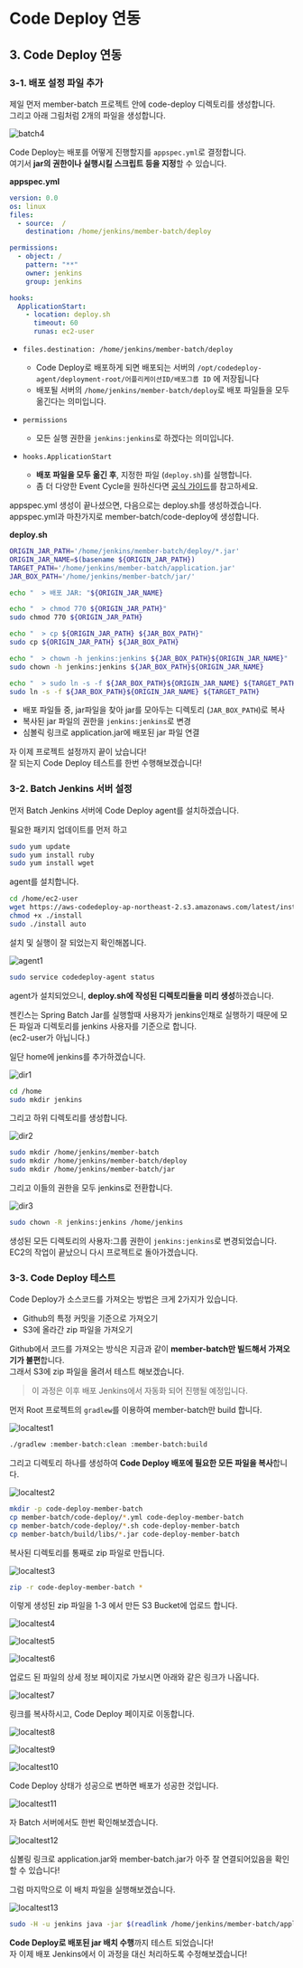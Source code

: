 # Code Deploy 연동

## 3. Code Deploy 연동

### 3-1. 배포 설정 파일 추가

제일 먼저 member-batch 프로젝트 안에 code-deploy 디렉토리를 생성합니다.  
그리고 아래 그림처럼 2개의 파일을 생성합니다.  

![batch4](./images/batch4.png)

Code Deploy는 배포를 어떻게 진행할지를 ```appspec.yml```로 결정합니다.  
여기서 **jar의 권한이나 실행시킬 스크립트 등을 지정**할 수 있습니다.  
  
**appspec.yml**

```yaml
version: 0.0
os: linux
files:
  - source:  /
    destination: /home/jenkins/member-batch/deploy

permissions:
  - object: /
    pattern: "**"
    owner: jenkins
    group: jenkins

hooks:
  ApplicationStart:
    - location: deploy.sh
      timeout: 60
      runas: ec2-user
```


* ```files.destination: /home/jenkins/member-batch/deploy```
    * Code Deploy로 배포하게 되면 배포되는 서버의 ```/opt/codedeploy-agent/deployment-root/어플리케이션ID/배포그룹 ID``` 에 저장됩니다
    * 배포될 서버의 ```/home/jenkins/member-batch/deploy```로 배포 파일들을 모두 옮긴다는 의미입니다.
* ```permissions```
    * 모든 실행 권한을 ```jenkins:jenkins```로 하겠다는 의미입니다.

* ```hooks.ApplicationStart```
    * **배포 파일을 모두 옮긴 후**, 지정한 파일 (```deploy.sh```)를 실행합니다.
    * 좀 더 다양한 Event Cycle을 원하신다면 [공식 가이드](https://docs.aws.amazon.com/ko_kr/codedeploy/latest/userguide/reference-appspec-file-structure-hooks.html)를 참고하세요.

appspec.yml 생성이 끝나셨으면, 다음으로는 deploy.sh를 생성하겠습니다.  
appspec.yml과 마찬가지로 member-batch/code-deploy에 생성합니다.  
  
**deploy.sh**

```bash
ORIGIN_JAR_PATH='/home/jenkins/member-batch/deploy/*.jar'
ORIGIN_JAR_NAME=$(basename ${ORIGIN_JAR_PATH})
TARGET_PATH='/home/jenkins/member-batch/application.jar'
JAR_BOX_PATH='/home/jenkins/member-batch/jar/'

echo "  > 배포 JAR: "${ORIGIN_JAR_NAME}

echo "  > chmod 770 ${ORIGIN_JAR_PATH}"
sudo chmod 770 ${ORIGIN_JAR_PATH}

echo "  > cp ${ORIGIN_JAR_PATH} ${JAR_BOX_PATH}"
sudo cp ${ORIGIN_JAR_PATH} ${JAR_BOX_PATH}

echo "  > chown -h jenkins:jenkins ${JAR_BOX_PATH}${ORIGIN_JAR_NAME}"
sudo chown -h jenkins:jenkins ${JAR_BOX_PATH}${ORIGIN_JAR_NAME}

echo "  > sudo ln -s -f ${JAR_BOX_PATH}${ORIGIN_JAR_NAME} ${TARGET_PATH}"
sudo ln -s -f ${JAR_BOX_PATH}${ORIGIN_JAR_NAME} ${TARGET_PATH}
```

* 배포 파일들 중, jar파일을 찾아 jar를 모아두는 디렉토리 (```JAR_BOX_PATH```)로 복사
* 복사된 jar 파일의 권한을 ```jenkins:jenkins```로 변경
* 심볼릭 링크로 application.jar에 배포된 jar 파일 연결

자 이제 프로젝트 설정까지 끝이 났습니다!  
잘 되는지 Code Deploy 테스트를 한번 수행해보겠습니다!

### 3-2. Batch Jenkins 서버 설정

먼저 Batch Jenkins 서버에 Code Deploy agent를 설치하겠습니다.  
  

필요한 패키지 업데이트를 먼저 하고

```bash
sudo yum update
sudo yum install ruby
sudo yum install wget
```

agent를 설치합니다.

```bash
cd /home/ec2-user
wget https://aws-codedeploy-ap-northeast-2.s3.amazonaws.com/latest/install
chmod +x ./install
sudo ./install auto
```

설치 및 실행이 잘 되었는지 확인해봅니다.

![agent1](./images/agent1.png)

```bash
sudo service codedeploy-agent status
```

agent가 설치되었으니, **deploy.sh에 작성된 디렉토리들을 미리 생성**하겠습니다.

젠킨스는 Spring Batch Jar를 실행할때 사용자가 jenkins인채로 실행하기 때문에 모든 파일과 디렉토리를 jenkins 사용자를 기준으로 합니다.  
(ec2-user가 아닙니다.)  
  
일단 home에 jenkins를 추가하겠습니다.

![dir1](./images/dir1.png)

```bash
cd /home
sudo mkdir jenkins
```

그리고 하위 디렉토리를 생성합니다.

![dir2](./images/dir2.png)

```bash
sudo mkdir /home/jenkins/member-batch
sudo mkdir /home/jenkins/member-batch/deploy
sudo mkdir /home/jenkins/member-batch/jar
```

그리고 이들의 권한을 모두 jenkins로 전환합니다.

![dir3](./images/dir3.png)

```bash
sudo chown -R jenkins:jenkins /home/jenkins
```

생성된 모든 디렉토리의 사용자:그룹 권한이 ```jenkins:jenkins```로 변경되었습니다.  
EC2의 작업이 끝났으니 다시 프로젝트로 돌아가겠습니다.

### 3-3. Code Deploy 테스트

Code Deploy가 소스코드를 가져오는 방법은 크게 2가지가 있습니다.  

* Github의 특정 커밋을 기준으로 가져오기
* S3에 올라간 zip 파일을 가져오기

Github에서 코드를 가져오는 방식은 지금과 같이 **member-batch만 빌드해서 가져오기가 불편**합니다.  
그래서 S3에 zip 파일을 올려서 테스트 해보겠습니다.

> 이 과정은 이후 배포 Jenkins에서 자동화 되어 진행될 예정입니다.

먼저 Root 프로젝트의 ```gradlew```를 이용하여 member-batch만 build 합니다.

![localtest1](./images/localtest1.png)

```bash
./gradlew :member-batch:clean :member-batch:build
```

그리고 디렉토리 하나를 생성하여 **Code Deploy 배포에 필요한 모든 파일을 복사**합니다.

![localtest2](./images/localtest2.png)

```bash
mkdir -p code-deploy-member-batch
cp member-batch/code-deploy/*.yml code-deploy-member-batch 
cp member-batch/code-deploy/*.sh code-deploy-member-batch
cp member-batch/build/libs/*.jar code-deploy-member-batch
```

복사된 디렉토리를 통째로 zip 파일로 만듭니다.

![localtest3](./images/localtest3.png)

```bash
zip -r code-deploy-member-batch *
```

이렇게 생성된 zip 파일을 1-3 에서 만든 S3 Bucket에 업로드 합니다.

![localtest4](./images/localtest4.png)

![localtest5](./images/localtest5.png)

![localtest6](./images/localtest6.png)

업로드 된 파일의 상세 정보 페이지로 가보시면 아래와 같은 링크가 나옵니다.

![localtest7](./images/localtest7.png)

링크를 복사하시고, Code Deploy 페이지로 이동합니다.

![localtest8](./images/localtest8.png)

![localtest9](./images/localtest9.png)

![localtest10](./images/localtest10.png)

Code Deploy 상태가 성공으로 변하면 배포가 성공한 것입니다.

![localtest11](./images/localtest11.png)

자 Batch 서버에서도 한번 확인해보겠습니다.  

![localtest12](./images/localtest12.png)

심볼링 링크로 application.jar와 member-batch.jar가 아주 잘 연결되어있음을 확인할 수 있습니다!  
  
그럼 마지막으로 이 배치 파일을 실행해보겠습니다.

![localtest13](./images/localtest13.png)

```bash
sudo -H -u jenkins java -jar $(readlink /home/jenkins/member-batch/application.jar) --job.name=sampleBatch version=test
```

**Code Deploy로 배포된 jar 배치 수행**까지 테스트 되었습니다!  
자 이제 배포 Jenkins에서 이 과정을 대신 처리하도록 수정해보겠습니다!